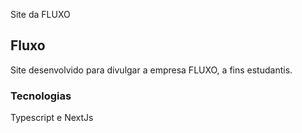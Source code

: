 Site da FLUXO

## Fluxo 

Site desenvolvido para divulgar a empresa FLUXO, a fins estudantis.

### Tecnologias

Typescript e NextJs
